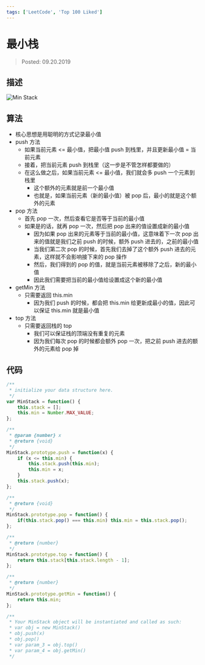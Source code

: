 ```yaml
---
tags: ['LeetCode', 'Top 100 Liked']
---
```


# 最小栈

> Posted: 09.20.2019

<Tag />

## 描述

![Min Stack](/minStack.png)

## 算法

- 核心思想是用聪明的方式记录最小值
- push 方法
  - 如果当前元素 <= 最小值，把最小值 push 到栈里，并且更新最小值 = 当前元素
  - 接着，把当前元素 push 到栈里（这一步是不管怎样都要做的）
  - 在这么做之后，如果当前元素 <= 最小值，我们就会多 push 一个元素到栈里
    - 这个额外的元素就是前一个最小值
    - 也就是，如果当前元素（新的最小值）被 pop 后，最小的就是这个额外的元素
- pop 方法
  - 首先 pop 一次，然后查看它是否等于当前的最小值
  - 如果是的话，就再 pop 一次，然后把 pop 出来的值设置成新的最小值
    - 因为如果 pop 出来的元素等于当前的最小值，这意味着下一次 pop 出来的值就是我们之前 push 的时候，额外 push 进去的，之前的最小值
    - 当我们第二次 pop 的时候，首先我们去掉了这个额外 push 进去的元素，这样就不会影响接下来的 pop 操作
    - 然后，我们得到的 pop 的值，就是当前元素被移除了之后，新的最小值
    - 因此我们需要把当前的最小值给设置成这个新的最小值
- getMin 方法
  - 只需要返回 this.min
    - 因为我们 push 的时候，都会把 this.min 给更新成最小的值，因此可以保证 this.min 就是最小值
- top 方法
  - 只需要返回栈的 top
    - 我们可以保证栈的顶端没有重复的元素
    - 因为我们每次 pop 的时候都会额外 pop 一次，把之前 push 进去的额外的元素给 pop 掉

## 代码

```javascript
/**
 * initialize your data structure here.
 */
var MinStack = function() {
    this.stack = [];
    this.min = Number.MAX_VALUE;
};

/** 
 * @param {number} x
 * @return {void}
 */
MinStack.prototype.push = function(x) {
    if (x <= this.min) {
        this.stack.push(this.min);
        this.min = x;
    }
    this.stack.push(x);
};

/**
 * @return {void}
 */
MinStack.prototype.pop = function() {
    if(this.stack.pop() === this.min) this.min = this.stack.pop();
};

/**
 * @return {number}
 */
MinStack.prototype.top = function() {
    return this.stack[this.stack.length - 1];
};

/**
 * @return {number}
 */
MinStack.prototype.getMin = function() {
    return this.min;
};

/** 
 * Your MinStack object will be instantiated and called as such:
 * var obj = new MinStack()
 * obj.push(x)
 * obj.pop()
 * var param_3 = obj.top()
 * var param_4 = obj.getMin()
 */
```

<Disqus />